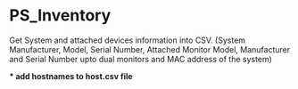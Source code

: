 # PS_Inventory
Get System and attached devices information into CSV. (System Manufacturer, Model, Serial Number, Attached Monitor Model, Manufacturer and Serial Number upto dual monitors and MAC address of the system)

<b>* add hostnames to host.csv file</b>
